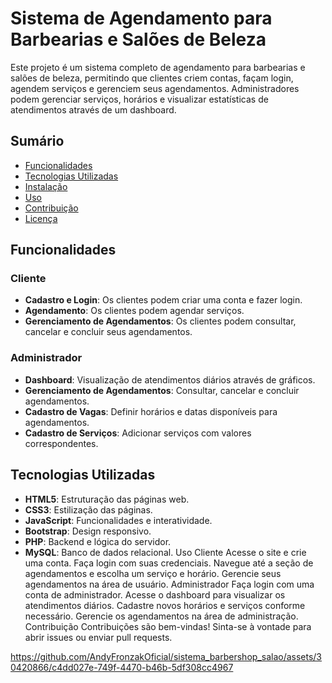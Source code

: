 # Sistema de Agendamento para Barbearias e Salões de Beleza

Este projeto é um sistema completo de agendamento para barbearias e salões de beleza, permitindo que clientes criem contas, façam login, agendem serviços e gerenciem seus agendamentos. Administradores podem gerenciar serviços, horários e visualizar estatísticas de atendimentos através de um dashboard.

## Sumário

- [Funcionalidades](#funcionalidades)
- [Tecnologias Utilizadas](#tecnologias-utilizadas)
- [Instalação](#instalação)
- [Uso](#uso)
- [Contribuição](#contribuição)
- [Licença](#licença)

## Funcionalidades

### Cliente

- **Cadastro e Login**: Os clientes podem criar uma conta e fazer login.
- **Agendamento**: Os clientes podem agendar serviços.
- **Gerenciamento de Agendamentos**: Os clientes podem consultar, cancelar e concluir seus agendamentos.

### Administrador

- **Dashboard**: Visualização de atendimentos diários através de gráficos.
- **Gerenciamento de Agendamentos**: Consultar, cancelar e concluir agendamentos.
- **Cadastro de Vagas**: Definir horários e datas disponíveis para agendamentos.
- **Cadastro de Serviços**: Adicionar serviços com valores correspondentes.

## Tecnologias Utilizadas

- **HTML5**: Estruturação das páginas web.
- **CSS3**: Estilização das páginas.
- **JavaScript**: Funcionalidades e interatividade.
- **Bootstrap**: Design responsivo.
- **PHP**: Backend e lógica do servidor.
- **MySQL**: Banco de dados relacional.
Uso
Cliente
Acesse o site e crie uma conta.
Faça login com suas credenciais.
Navegue até a seção de agendamentos e escolha um serviço e horário.
Gerencie seus agendamentos na área de usuário.
Administrador
Faça login com uma conta de administrador.
Acesse o dashboard para visualizar os atendimentos diários.
Cadastre novos horários e serviços conforme necessário.
Gerencie os agendamentos na área de administração.
Contribuição
Contribuições são bem-vindas! Sinta-se à vontade para abrir issues ou enviar pull requests.



https://github.com/AndyFronzakOficial/sistema_barbershop_salao/assets/30420866/c4dd027e-749f-4470-b46b-5df308cc4967


